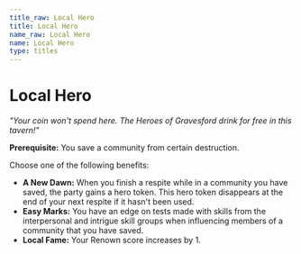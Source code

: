 ```yaml
---
title_raw: Local Hero
title: Local Hero
name_raw: Local Hero
name: Local Hero
type: titles
---
```


# Local Hero

*"Your coin won't spend here. The Heroes of Gravesford drink for free in this tavern!"*

**Prerequisite:** You save a community from certain destruction.

Choose one of the following benefits:

- **A New Dawn:** When you finish a respite while in a community you have saved, the party gains a hero token. This hero token disappears at the end of your next respite if it hasn't been used.
- **Easy Marks:** You have an edge on tests made with skills from the interpersonal and intrigue skill groups when influencing members of a community that you have saved.
- **Local Fame:** Your Renown score increases by 1.
